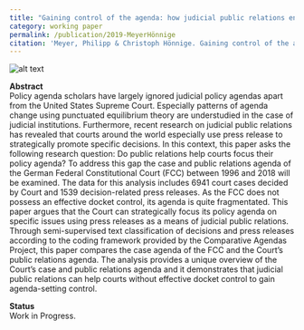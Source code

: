 ```yaml
---
title: "Gaining control of the agenda: how judicial public relations enable courts to focus issue attention"
category: working paper
permalink: /publication/2019-MeyerHönnige
citation: 'Meyer, Philipp & Christoph Hönnige. Gaining control of the agenda: how judicial public relations enable courts to focus issue attention. Working Paper.'
---
```


![alt text](https://phimeyer.github.io/images/preplexity.png "RegionYear")

<p><b>Abstract</b><br>
 Policy agenda scholars have largely ignored judicial policy agendas apart from the United States Supreme Court. Especially patterns of agenda change using punctuated equilibrium theory are understudied in the case of judicial institutions. Furthermore, recent research on judicial public relations has revealed that courts around the world especially use press release to strategically promote specific decisions. In this context, this paper asks the following research question: Do public relations help courts focus their policy agenda? To address this gap the case and public relations agenda of the German Federal Constitutional Court (FCC) between 1996 and 2018 will be examined. The data for this analysis includes 6941 court cases decided by Court and 1539 decision-related press releases. As the FCC does not possess an effective docket control, its agenda is quite fragmentated. This paper argues that the Court can strategically focus its policy agenda on specific issues using press releases as a means of judicial public relations. Through semi-supervised text classification of decisions and press releases according to the coding framework provided by the Comparative Agendas Project, this paper compares the case agenda of the FCC and the Court’s public relations agenda. The analysis provides a unique overview of the Court’s case and public relations agenda and it demonstrates that judicial public relations can help courts without effective docket control to gain agenda-setting control.</p>

<p><b>Status</b><br>
Work in Progress.</p>
